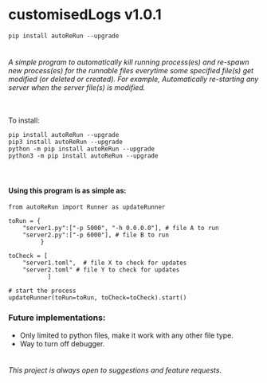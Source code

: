 # customisedLogs v1.0.1

```pip install autoReRun --upgrade```


###### <br>A simple program to automatically kill running process(es) and re-spawn new process(es) for the runnable files everytime some specified file(s) get modified (or deleted or created). For example, Automatically re-starting any server when the server file(s) is modified.

<br>To install: 
```
pip install autoReRun --upgrade
pip3 install autoReRun --upgrade
python -m pip install autoReRun --upgrade
python3 -m pip install autoReRun --upgrade
```


#### <br><br>Using this program is as simple as:
```
from autoReRun import Runner as updateRunner

toRun = {
    "server1.py":["-p 5000", "-h 0.0.0.0"], # file A to run
    "server2.py":["-p 6000"], # file B to run
         }
         
toCheck = [
    "server1.toml",  # file X to check for updates
    "server2.toml" # file Y to check for updates
           ]
           
# start the process
updateRunner(toRun=toRun, toCheck=toCheck).start() 
```

### Future implementations:
* Only limited to python files, make it work with any other file type.
* Way to turn off debugger.


###### <br>This project is always open to suggestions and feature requests.